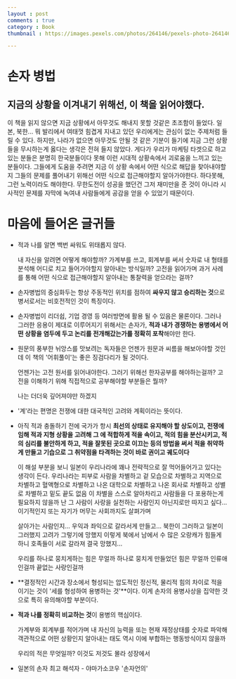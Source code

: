 ```yaml
---
layout : post
comments : true
category : Book
thumbnail : https://images.pexels.com/photos/264146/pexels-photo-264146.jpeg?auto=compress&cs=tinysrgb&dpr=1&w=500

---
```


# 손자 병법


## 지금의 상황을 이겨내기 위해선, 이 책을 읽어야했다.

이 책을 읽지 않으면
지금 상황에서 아무것도 해내지 못할 것같은 초조함이 들었다.
일본, 북한... 뭐 발리에서 여태껏 힘겹게 지내고 있던 우리에게는
관심이 없는 주제처럼 들릴 수 있다.
하지만, 나라가 없으면 아무것도 안될 것 같은 기분이 들기에
지금 그런 상황들을 무시하는게 옳다는 생각은 전혀 들지 않았다.
게다가 우리가 마케팅 타겟으로 하고 있는 분들은
분명히 한국분들이다 못해
이런 시대적 상황속에서 괴로움을 느끼고 있는 분들이다.
그들에게 도움을 주려면
지금 이 상황 속에서 어떤 식으로 해답을 찾아내야할지
그들의 문제를 풀어내기 위해선 어떤 식으로 접근해야할지
알아가야한다.
하다못해, 그런 노력이라도 해야한다.
무한도전이 성공을 했던건
그저 재미만을 준 것이 아니라
시사적인 문제를 자막에 녹여내
사람들에게 공감을 얻을 수 있었기 때문이다.

# 마음에 들어온 글귀들

- 적과 나를 알면 백번 싸워도 위태롭지 않다.

    내 자신을 알려면 어떻게 해야할까?
    가계부를 쓰고, 회계부를 써서
    숫자로 내 형태를 분석해
    어디로 치고 들어가야할지 알아내는 방식일까?
    고전을 읽어가며
    과거 사례를 통해
    어떤 식으로 접근해야할지
    알아내는
    통찰력을 얻으라는 걸까?

- 손자병법의 중심화두는 항상 주동적인 위치를 점하여 **싸우지 않고 승리하는 것**으로 병서로서는 비호전적인 것이 특징이다.
- 손자병법이 리더쉽, 기업 경영 등 여러방면에 활용 될 수 있음은 물론이다. 그러나 그러한 응용이 제대로 이루어지기 위해서는 손자가, **적과 내가 경쟁하는 용병에서 어떤 상황을 염두에 두고 논리를 전개해갔는가를 정확히 포착**해야만 한다.
- 원문의 풍부한 뉘앙스를 맛보려는 독자들은 언젠가 원문과 씨름을 해보아야할 것인데 이 책의 '어휘풀이'는 좋은 징검다리가 될 것이다.


    언젠가는 고전 원서를 읽어내야한다. 
    그러기 위해선 한자공부를 해야하는걸까?
    고전을 이해하기 위해
    직접적으로 공부해야할 부분들은 뭘까?

    나는 더더욱 깊어져야만 하겠지
- '계'라는 편명은 전쟁에 대한 대국적인 고려와 계획이라는 뜻이다.

- 아직 적과 충돌하기 전에 국가가 항시 **최선의 상태로 유지해야 할 상도이고, 전쟁에 임해 적과 지형 상황을 고려해 그 에 적합하게 적을 속이고, 적의 힘을 분산시키고, 적의 심리를 불안하게 하고, 적을 잘못된 곳으로 이끄는 등의 방법을 써서 적을 취약하게 만들고 기습으로 그 취약점을 타격하는 것이 바로 권이고 궤도이다**

    이 해설 부분을 보니 일본이 우리나라에 꽤나 전략적으로 잘 먹어들어가고 있다는 생각이 든다.
    우리나라는 피부로 사람을 차별하고
    겉 모습으로 차별하고
    지역으로 차별하고
    혈액형으로 차별하고
    나온 대학으로 차별하고
    나온 회사로 차별하고
    성별로 차별하고
    밑도 끝도 없음
    이 차별을 스스로 알아차리고
    사람들을 다 포용하는게 필요하지 않을까
    난 그 사람이 사랑을 실천하는 사람인지 아닌지로만 따지고 싶다... 
    이기적인지 또는 자기가 머무는 사회까지도 살펴가며

    살아가는 사람인지...
    우익과 좌익으로 갈라서게 만들고...
    북한이 그러하고 
    일본이 그러했지
    고려가 그렇기에 망했지
    이렇게 북에서 남에서 수 많은 오랑캐가 힘들게 하니
    호족들이 서로 갈라져
    결국 망했지...

    우리를 하나로 뭉치게하는 힘은 무얼까
    하나로 뭉치게 만들었던 힘은 무얼까
    인류애인걸까
    끝없는 사랑인걸까

- **결정적인 시간과 장소에서 형성되는 압도적인 정신적, 물리적 힘의 차이로 적을 이기는 것이 '세를 형성하여 용병하는 것'**이다. 이게 손자의 용병사상을 집약한 것으로 특히 유의해야할 부분이다.


- **적과 나를 정확히 비교하는 것**이 용병의 핵심이다.

    가계부와 회계부를 적어가며
    내 자신의 능력을 또는 현재 재정상태를
    숫자로 파악해
    객관적으로 어떤 상황인지 알아내는 태도
    역시 
    이에 부합하는 행동방식이지 않을까

    우리의 적은 무엇일까?
    이것도 저것도 몰라
    성장에서 


- 일본의 손자 최고 해석자 - 야마가소코우 '손자언의'

